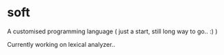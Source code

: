 # soft
A customised programming language ( just a start, still long way to go.. :) )

Currently working on lexical analyzer..
